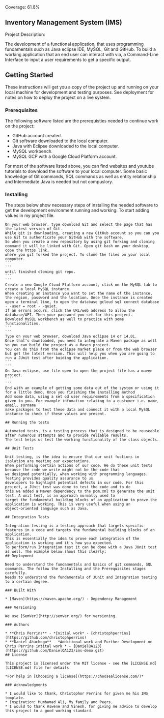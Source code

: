 Coverage: 61.6%

## Inventory Management System (IMS)

Project Description:

The development of a functional application, that uses programming fundamentals such as Java eclipse IDE, MySQL, Git and GitHub. To build a working application that an end user can interact with via,
a Command-Line Interface to input a user requirements to get a specific output.

## Getting Started

These instructions will get you a copy of the project up and running on your local machine for development and testing purposes. See deployment for notes on how to deploy the project on a live system.

### Prerequisites

The following software listed are the prerequisties needed to continue work on the project: 

* GitHub account created.
* Git software downloaded to the local computer.
* Java with Eclipse downloaded to the local computer.
* MySQL workbench.
* MySQL GCP with a Google Cloud Platform account.

For most of the software listed above, you can find websites and youtube tutorials to download the software to your local computer. 
Some basic knowledge of Git commands, SQL commands as well as entity relationship and Intermediate Java is needed but not compuslory.  

### Installing

The steps below show necessary steps of installing the needed software to get the development environment running and working. 
To start adding values in my project file.  

``````
On your web browser, type download Git and select the page that has the latest version of Git. 
While git is downloading, creating a new GitHub account so you can you use Git to authenticate your GitHub with the software. 
So when you create a new repository by using git forking and cloning command it will be linked with Git. Open git bash on your desktop, cope the https link, 
where you git forked the project. To clone the files on your local computer. 
```
```
until finished cloning git repo.
```
```
Create a new Google Cloud Platform account, click on the MySQL tab to create a local MySQL instance. 
When creating an instance you want to set the name of the instance, the region, password and the location. Once the instance is created open a terminal line, to open the database gcloud sql connect database - -user = root - -quiet. 
If an errors occurs, click the URL/web address to allow the database/API. Then your password you set for this project.  
Download MySQL workbench as well to practice with some functionalities. 
```
```
Type on your web browser, download Java eclipse 14 or 14.01. 
Once that’s downloaded, you need to integrate a Maven package as well so you can build the project as a Maven project. 
You can do this from the eclipse market place or from the web browser but get the latest version. This will help you when you are going to run a JUnit test after buiding the application. 
```
```
On Java eclipse, use file open to open the project file has a maven project. 
```
```
End with an example of getting some data out of the system or using it for a little demo. Once you finishing the installing method 
Add some data, using a set od user requirements from a specification given to you. For example infomation relating to a customer i.e. name, email, surname
make packages to test these data and connect it with a local MySQL instance to check if these values are present.  

## Running the tests

Automated tests, is a testing process that is designed to be reuseable after numerous attempts and to provide reliable results.
The test helps us test the working functionality of the class objects. 

## Unit Tests 

Unit testing, is the idea to ensure that our unit fuctions in isolation are meeting our expectations.
When performing certain actions of our code. We do these unit tests because the code we write might not be the code that 
we designed potentially, when working with programming languages. Testing provides quality assurance to us 
developers to highlight potential defects in our code. For this project, a JUnit test was done to test the code and to do 
this we added a Maven dependency to the pom.xml to generate the unit test. A unit test, is an approach normally used to 
target the fundamental building blocks of an application to prove the application is working. This is very useful when using an 
object-oriented language such as Java. 

## Integration Tests 

Integration testing is a testing approach that targets specific features in a code and targets the fundamental building blocks of an application. 
This is essentially the idea to prove each integration of the application is working and it's how you expected. 
To perform/run Integration test it can be done with a Java JUnit test as well. The example below shows this clearly:  
## Deployment

Need to understand the fundamentals and basics of git commands, SQL commands. The follow the Installing and the Prerequisites stages carefully. 
Needs to understand the fundamentals of JUnit and Integration testing to a certain degree. 

### Built With

* [Maven](https://maven.apache.org/) - Dependency Management

### Versioning

We use [SemVer](http://semver.org/) for versioning.

### Authors

* **Chris Perrins** - *Initial work* - [christophperrins](https://github.com/christophperrins)
* **Daniel Ahuchogu** - *Additional work and Further Development on Chris Perrins intital work * - [DanielQA123](https://github.com/DanielQA123/ims-demo.git)
## License

This project is licensed under the MIT license - see the [LICENSE.md](LICENSE.md) file for details 

*For help in [Choosing a license](https://choosealicense.com/)*

### Acknowledgments

* I would like to thank, Christophor Perrins for given me his IMS template.
* Inspiration: Mumhamad Ali, My family and Peers.
* I would to thank Aswene and Vinesh, for giving me advice to develop this project to a good working standard. 

